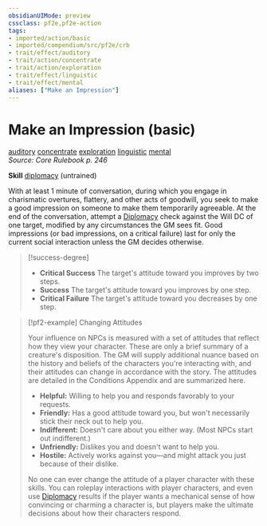 ```yaml
---
obsidianUIMode: preview
cssclass: pf2e,pf2e-action
tags:
- imported/action/basic
- imported/compendium/src/pf2e/crb
- trait/effect/auditory
- trait/action/concentrate
- trait/action/exploration
- trait/effect/linguistic
- trait/effect/mental
aliases: ["Make an Impression"]
---
```

# Make an Impression (basic)
[auditory](auditory.md)  [concentrate](concentrate.md)  [exploration](exploration.md)  [linguistic](linguistic.md)  [mental](mental.md)  
*Source: Core Rulebook p. 246*  

**Skill** [diplomacy](../../compendium/skills.md#Diplomacy) (untrained)

With at least 1 minute of conversation, during which you engage in charismatic overtures, flattery, and other acts of goodwill, you seek to make a good impression on someone to make them temporarily agreeable. At the end of the conversation, attempt a [Diplomacy](../../compendium/skills.md#Diplomacy) check against the Will DC of one target, modified by any circumstances the GM sees fit. Good impressions (or bad impressions, on a critical failure) last for only the current social interaction unless the GM decides otherwise.

> [!success-degree] 
> - **Critical Success** The target's attitude toward you improves by two steps.
> - **Success** The target's attitude toward you improves by one step.
> - **Critical Failure** The target's attitude toward you decreases by one step.

> [!pf2-example] Changing Attitudes
> 
> Your influence on NPCs is measured with a set of attitudes that reflect how they view your character. These are only a brief summary of a creature's disposition. The GM will supply additional nuance based on the history and beliefs of the characters you're interacting with, and their attitudes can change in accordance with the story. The attitudes are detailed in the Conditions Appendix and are summarized here.
> 
> - **Helpful:** Willing to help you and responds favorably to your requests.
> - **Friendly:** Has a good attitude toward you, but won't necessarily stick their neck out to help you.
> - **Indifferent:** Doesn't care about you either way. (Most NPCs start out indifferent.)
> - **Unfriendly:** Dislikes you and doesn't want to help you.
> - **Hostile:** Actively works against you—and might attack you just because of their dislike.
> 
> No one can ever change the attitude of a player character with these skills. You can roleplay interactions with player characters, and even use [Diplomacy](../../compendium/skills.md#Diplomacy) results if the player wants a mechanical sense of how convincing or charming a character is, but players make the ultimate decisions about how their characters respond.